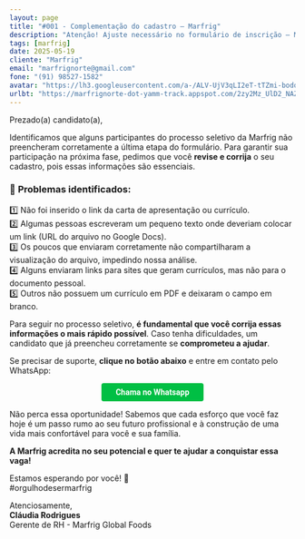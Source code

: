 ```yaml
---
layout: page
title: "#001 - Complementação do cadastro – Marfrig"
description: "Atenção! Ajuste necessário no formulário de inscrição – Marfrig"
tags: [marfrig]
date: 2025-05-19
cliente: "Marfrig"
email: "marfrignorte@gmail.com"
fone: "(91) 98527-1582"
avatar: "https://lh3.googleusercontent.com/a-/ALV-UjV3qLI2eT-tTZmi-bodq6ZjFc062NRBkwl60B9S6eCwRWt12EY=s200-p-k-no"
urlbt: "https://marfrignorte-dot-yamm-track.appspot.com/2zy2Mz_UlD2_NAZYR1jt2iGts5tg9I7e2tUUQVjNR2bZJtDDplgGfhuhTlI-uDHK1imfG2nozdlo1I0QSQyry1Ooe89XJEPWmJh__B66qrkawvcjU8XCp6Fkxn1QvoQO3P7oZNE7HFL5yIkrfuRNDtGdAI3KjbbKBNiL-gRul7lE"
---
```

Prezado(a) candidato(a),  

Identificamos que alguns participantes do processo seletivo da Marfrig não preencheram corretamente a última etapa do formulário. Para garantir sua participação na próxima fase, pedimos que você **revise e corrija** o seu cadastro, pois essas informações são essenciais.  

### 🚨 **Problemas identificados:**  

1️⃣ Não foi inserido o link da carta de apresentação ou currículo.  
2️⃣ Algumas pessoas escreveram um pequeno texto onde deveriam colocar um link (URL do arquivo no Google Docs).  
3️⃣ Os poucos que enviaram corretamente não compartilharam a visualização do arquivo, impedindo nossa análise.  
4️⃣ Alguns enviaram links para sites que geram currículos, mas não para o documento pessoal.  
5️⃣ Outros não possuem um currículo em PDF e deixaram o campo em branco.  

Para seguir no processo seletivo, **é fundamental que você corrija essas informações o mais rápido possível**.   Caso tenha dificuldades, um candidato que já preencheu corretamente se **comprometeu a ajudar**. 

Se precisar de suporte, **clique no botão abaixo** e entre em contato pelo WhatsApp:  

<center><a href="{{ page.urlbt }}" class="btn" style="display: inline-block;padding: 8px 25px;color: white;font-size: 14px;text-decoration: none;border-radius: 4px;text-align: center;cursor: pointer;display: inline-block;font-weight: 700;font-family: 'Roboto', Tahoma, Verdana, Segoe, sans-serif;background-color: #00bf44;">Chama no Whatsapp</a></center>

Não perca essa oportunidade! 
Sabemos que cada esforço que você faz hoje é um passo rumo ao seu futuro profissional e à construção de uma vida mais confortável para você e sua família.

 **A Marfrig acredita no seu potencial e quer te ajudar a conquistar essa vaga!**  

Estamos esperando por você! 🚀  
#orgulhodesermarfrig  


Atenciosamente,  <br>
**Cláudia Rodrigues**<br>
Gerente de RH - Marfrig Global Foods
